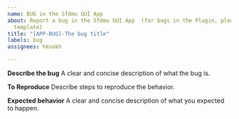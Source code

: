 ```yaml
---
name: BUG in the Sfdmu GUI App
about: Report a bug in the Sfdmu GUI App  (for bugs in the Plugin, please, use separated
  template)
title: "[APP-BUG]-The bug title"
labels: bug
assignees: hknokh

---
```


**Describe the bug**
A clear and concise description of what the bug is.

**To Reproduce**
Describe steps to reproduce the behavior.

**Expected behavior**
A clear and concise description of what you expected to happen.
